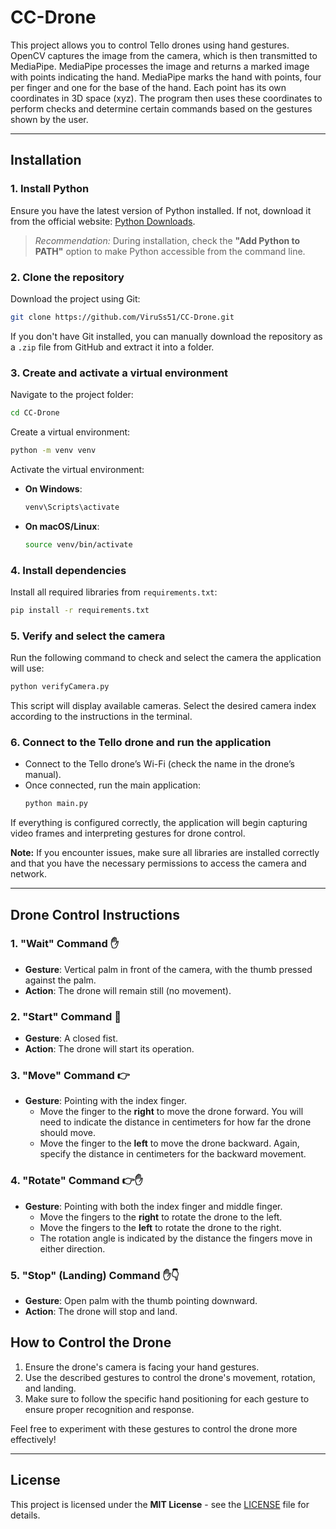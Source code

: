 
# CC-Drone
This project allows you to control Tello drones using hand gestures. OpenCV captures the image from the camera, which is then transmitted to MediaPipe. MediaPipe processes the image and returns a marked image with points indicating the hand. MediaPipe marks the hand with points, four per finger and one for the base of the hand. Each point has its own coordinates in 3D space (xyz). The program then uses these coordinates to perform checks and determine certain commands based on the gestures shown by the user.

---
## Installation

### 1. Install Python  
Ensure you have the latest version of Python installed. If not, download it from the official website: [Python Downloads](https://www.python.org/downloads/).  
> *Recommendation:* During installation, check the **"Add Python to PATH"** option to make Python accessible from the command line.

### 2. Clone the repository  
Download the project using Git:  
```bash
git clone https://github.com/ViruSs51/CC-Drone.git
```  
If you don't have Git installed, you can manually download the repository as a `.zip` file from GitHub and extract it into a folder.

### 3. Create and activate a virtual environment  
Navigate to the project folder:  
```bash
cd CC-Drone
```
Create a virtual environment:  
```bash
python -m venv venv
```
Activate the virtual environment:  
- **On Windows**:  
  ```bash
  venv\Scripts\activate
  ```
- **On macOS/Linux**:  
  ```bash
  source venv/bin/activate
  ```

### 4. Install dependencies  
Install all required libraries from `requirements.txt`:  
```bash
pip install -r requirements.txt
```

### 5. Verify and select the camera  
Run the following command to check and select the camera the application will use:  
```bash
python verifyCamera.py
```
This script will display available cameras. Select the desired camera index according to the instructions in the terminal.

### 6. Connect to the Tello drone and run the application  
- Connect to the Tello drone’s Wi-Fi (check the name in the drone’s manual).  
- Once connected, run the main application:  
  ```bash
  python main.py
  ```

If everything is configured correctly, the application will begin capturing video frames and interpreting gestures for drone control.

**Note:** If you encounter issues, make sure all libraries are installed correctly and that you have the necessary permissions to access the camera and network.

---
## Drone Control Instructions

### 1. **"Wait" Command ✋**  
- **Gesture**: Vertical palm in front of the camera, with the thumb pressed against the palm.  
- **Action**: The drone will remain still (no movement).

### 2. **"Start" Command 👊**  
- **Gesture**: A closed fist.  
- **Action**: The drone will start its operation.

### 3. **"Move" Command 👉**  
- **Gesture**: Pointing with the index finger.  
  - Move the finger to the **right** to move the drone forward. You will need to indicate the distance in centimeters for how far the drone should move.  
  - Move the finger to the **left** to move the drone backward. Again, specify the distance in centimeters for the backward movement.

### 4. **"Rotate" Command 👉✋**  
- **Gesture**: Pointing with both the index finger and middle finger.  
  - Move the fingers to the **right** to rotate the drone to the left.  
  - Move the fingers to the **left** to rotate the drone to the right.  
  - The rotation angle is indicated by the distance the fingers move in either direction.

### 5. **"Stop" (Landing) Command ✋👇**  
- **Gesture**: Open palm with the thumb pointing downward.  
- **Action**: The drone will stop and land.

## How to Control the Drone

1. Ensure the drone's camera is facing your hand gestures.
2. Use the described gestures to control the drone's movement, rotation, and landing.
3. Make sure to follow the specific hand positioning for each gesture to ensure proper recognition and response.

Feel free to experiment with these gestures to control the drone more effectively!

---

## License

This project is licensed under the **MIT License** - see the [LICENSE](LICENSE) file for details.
